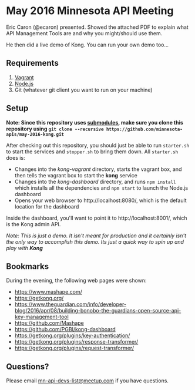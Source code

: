 # May 2016 Minnesota API Meeting

Eric Caron (@ecaron) presented. Showed the attached PDF to explain what API Management Tools are and why you might/should use them.

He then did a live demo of Kong. You can run your own demo too...

## Requirements

1. [Vagrant](https://www.vagrantup.com/)
2. [Node.js](https://nodejs.org)
3. Git (whatever git client you want to run on your machine)

## Setup

**Note: Since this repository uses [submodules](https://github.com/blog/2104-working-with-submodules), make sure you clone this repository using `git clone --recursive https://github.com/minnesota-apis/may-2016-kong.git`**

After checking out this repository, you should just be able to run `starter.sh` to start the services and `stopper.sh` to bring them down. All `starter.sh` does is:
* Changes into the _kong-vagrant_ directory, starts the vagrant box, and then tells the vagrant box to start the **kong** service
* Changes into the _kong-dashboard_ directory, and runs `npm install` which installs all the dependencies and `npm start` to launch the Node.js dashboard
* Opens your web browser to http://localhost:8080/, which is the default location for the dashboard

Inside the dashboard, you'll want to point it to http://localhost:8001/, which is the Kong admin API.

*Note: This is just a demo. It isn't meant for production and it certainly isn't the only way to accomplish this demo. Its just a quick way to spin up and play with **Kong***

## Bookmarks

During the evening, the following web pages were shown:
* https://www.mashape.com/
* https://getkong.org/
* https://www.theguardian.com/info/developer-blog/2016/apr/08/building-bonobo-the-guardians-open-source-api-key-management-tool
* https://github.com/Mashape
* https://github.com/PGBI/kong-dashboard
* https://getkong.org/plugins/key-authentication/
* https://getkong.org/plugins/response-transformer/
* https://getkong.org/plugins/request-transformer/

## Questions?

Please email mn-api-devs-list@meetup.com if you have questions.
